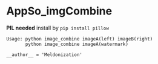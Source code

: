 # AppSo_imgCombine

**PIL needed** install by `pip install pillow`

```
Usage: python image_combine imageA(left) imageB(right)
       python image_combine imageA(watermark)
```

`__author__ = 'Meldonization'`
